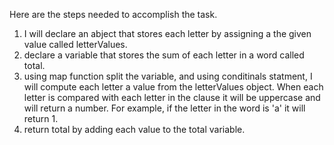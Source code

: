 Here are the steps needed to accomplish the task. 

1.  I will declare an abject that stores each letter by assigning a the given value called letterValues.
2. declare a variable that stores the sum of each letter in a word called total.
3.  using map function split the variable, and using conditinals statment, I will compute each letter a value from the letterValues object. When each letter is compared with each letter in the clause it will be uppercase and will return a number. For example, if the letter in the word is 'a' it will return 1.
4.  return total by adding each value to the total variable. 